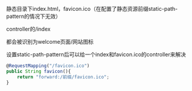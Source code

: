 静态目录下index.html，favicon.ico（在配置了静态资源前缀static-path-pattern的情况下无效）

controller的/index

都会被识别为welcome页面/网站图标



设置static-path-pattern后可以给一个index和favicon.ico的controller来解决

```javascript
@RequestMapping("/favicon.ico")
public String favicon(){
	return "forward:/前缀/favicon.ico";
}
```

